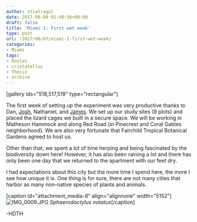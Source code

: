 ```yaml
---
author: stiatragul
date: 2017-06-08 01:40:56+00:00
draft: false
title: 'Miami 1: First wet week'
type: post
url: /2017/06/07/miami-1-first-wet-week/
categories:
- Miami
tags:
- Anoles
- cristatellus
- Thesis
- archive
---
```


[gallery ids="518,517,519" type="rectangular"]

The first week of setting up the experiment was very productive thanks to Dan, [Josh](http://jmhall.weebly.com/), Nathaniel, and [James](http://www.jameststroud.com/). We set up our study sites (8 plots) and placed the lizard cages we built in a secure space. We will be working in Matheson Hammock and along Red Road (in Pinecrest and Coral Gables neighborhood). We are also very fortunate that Fairchild Tropical Botanical Gardens agreed to host us.

Other than that, we spent a lot of time herping and being fascinated by the biodiversity down here! However, it has also been raining a lot and there has only been one day that we returned to the apartment with our feet dry.

I had expectations about this city but the more time I spend here, the more I see how unique it is. One thing is for sure, there are not many cities that harbor as many non-native species of plants and animals.

[caption id="attachment_media-8" align="alignnone" width="5152"]![IMG_0009.JPG](https://somemightscience.files.wordpress.com/2017/06/img_0009.jpg)
_Sphaerodactylus notatus_[/caption]



-HDTH
